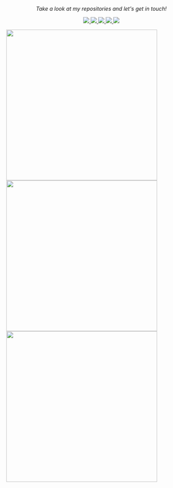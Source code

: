 <!-- Social Section --> 
 <p align="center"> 
   <i>Take a look at my repositories and let's get in touch!</i> 
 
 <p align="center"> 
   <a href= "https://github.com/stn1slv/"> 
     <img src="https://img.icons8.com/material-outlined/30/689d6a/source-code.png"/> 
   </a> 
   <a href= "https://www.linkedin.com/in/stn1slv/"> 
     <img src="https://img.icons8.com/material-outlined/30/689d6a/linkedin.png"/> 
   </a> 
   <a href= "https://twitter.com/stn1slv"> 
     <img src="https://img.icons8.com/material-outlined/30/689d6a/twitter.png"/> 
   </a> 
  
  
   <a href="mailto:devyatov@gmail.com"> 
     <img src="https://img.icons8.com/ios-glyphs/30/689d6a/physics.png"/> 
   </a> 
   <a href="https://medium.com/@stn1slv"> 
     <img src="https://img.icons8.com/ios-filled/30/689d6a/medium-new.png"/> 
   </a> 
 </p> 
 

<!-- GitHub Stats -->
<picture>
<source srcset="https://github-readme-stats.vercel.app/api?username=stn1slv&show_icons=true&hide_border=true&locale=en&count_private=true&hide_title=true&theme=gotham"
  media="(prefers-color-scheme: dark)" width="400"
/>
<source
  srcset="https://github-readme-stats.vercel.app/api?username=stn1slv&show_icons=true&hide_border=true&locale=en&count_private=true&hide_title=true&theme=github-light"
  media="(prefers-color-scheme: light), (prefers-color-scheme: no-preference)" width="400"
/>
<img src="https://github-readme-stats.vercel.app/api?username=stn1slv&show_icons=true" width="400" />
</picture><br/>

<!-- GitHub Streak Stats -->
<picture>
<source 
  srcset="https://streak-stats.demolab.com/?user=stn1slv&theme=gotham&mode=weekly&card_width=400&hide_border=true"
  media="(prefers-color-scheme: dark)" width="400"
/>
<source
  srcset="https://streak-stats.demolab.com/?user=stn1slv&theme=github-light&mode=weekly&card_width=400&hide_border=true"
  media="(prefers-color-scheme: light), (prefers-color-scheme: no-preference)" width="400"
/>
<img src="https://streak-stats.demolab.com/?user=stn1slv&mode=weekly&card_width=400" width="400" />
</picture><br/>

<!-- Most used languages -->
<picture>
<source 
  srcset="https://github-readme-stats.vercel.app/api/top-langs?username=stn1slv&show_icons=true&locale=en&layout=compact&hide=markdown&langs_count=8&no-bg=true&hide_border=true&theme=gotham"
  media="(prefers-color-scheme: dark)" width="400"
/>
<source
  srcset="https://github-readme-stats.vercel.app/api/top-langs?username=stn1slv&show_icons=true&locale=en&layout=compact&hide=markdown&langs_count=8&no-bg=true&theme=github-light"
  media="(prefers-color-scheme: light), (prefers-color-scheme: no-preference)" width="400"
/>
<img src="https://github-readme-stats.vercel.app/api/top-langs?username=stn1slv&show_icons=true&locale=en&layout=compact&hide=markdown&langs_count=8&no-bg=true" width="400" />
</picture>

<!-- GitHub Trophy-->
<!--img src="https://github-profile-trophy.vercel.app/?username=stn1slv&row=2&column=3&no-bg=true&theme=darkhub&no-frame=true" alt="stn1slv"/-->
